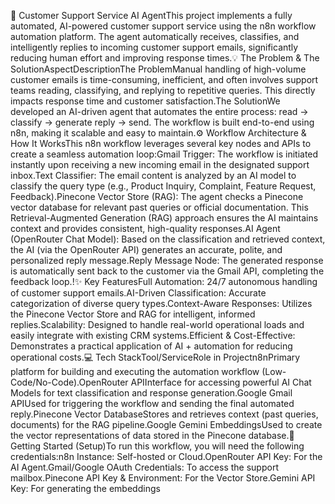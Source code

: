 🤖 Customer Support Service AI AgentThis project implements a fully automated, AI-powered customer support service using the n8n workflow automation platform. The agent automatically receives, classifies, and intelligently replies to incoming customer support emails, significantly reducing human effort and improving response times.💡 The Problem & The SolutionAspectDescriptionThe ProblemManual handling of high-volume customer emails is time-consuming, inefficient, and often involves support teams reading, classifying, and replying to repetitive queries. This directly impacts response time and customer satisfaction.The SolutionWe developed an AI-driven agent that automates the entire process: read $\rightarrow$ classify $\rightarrow$ generate reply $\rightarrow$ send. The workflow is built end-to-end using n8n, making it scalable and easy to maintain.⚙️ Workflow Architecture & How It WorksThis n8n workflow leverages several key nodes and APIs to create a seamless automation loop:Gmail Trigger: The workflow is initiated instantly upon receiving a new incoming email in the designated support inbox.Text Classifier: The email content is analyzed by an AI model to classify the query type (e.g., Product Inquiry, Complaint, Feature Request, Feedback).Pinecone Vector Store (RAG): The agent checks a Pinecone vector database for relevant past queries or official documentation. This Retrieval-Augmented Generation (RAG) approach ensures the AI maintains context and provides consistent, high-quality responses.AI Agent (OpenRouter Chat Model): Based on the classification and retrieved context, the AI (via the OpenRouter API) generates an accurate, polite, and personalized reply message.Reply Message Node: The generated response is automatically sent back to the customer via the Gmail API, completing the feedback loop.!✨ Key FeaturesFull Automation: 24/7 autonomous handling of customer support emails.AI-Driven Classification: Accurate categorization of diverse query types.Context-Aware Responses: Utilizes the Pinecone Vector Store and RAG for intelligent, informed replies.Scalability: Designed to handle real-world operational loads and easily integrate with existing CRM systems.Efficient & Cost-Effective: Demonstrates a practical application of AI + automation for reducing operational costs.💻 Tech StackTool/ServiceRole in Projectn8nPrimary platform for building and executing the automation workflow (Low-Code/No-Code).OpenRouter APIInterface for accessing powerful AI Chat Models for text classification and response generation.Google Gmail APIUsed for triggering the workflow and sending the final automated reply.Pinecone Vector DatabaseStores and retrieves context (past queries, documents) for the RAG pipeline.Google Gemini EmbeddingsUsed to create the vector representations of data stored in the Pinecone database.🚀 Getting Started (Setup)To run this workflow, you will need the following credentials:n8n Instance: Self-hosted or Cloud.OpenRouter API Key: For the AI Agent.Gmail/Google OAuth Credentials: To access the support mailbox.Pinecone API Key & Environment: For the Vector Store.Gemini API Key: For generating the embeddings
